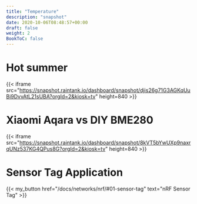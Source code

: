 ```yaml
---
title: "Temperature"
description: "snapshot"
date: 2020-10-06T08:48:57+00:00
draft: false
weight: 2
BookToC: false
---
```


# Hot summer

{{< iframe src="https://snapshot.raintank.io/dashboard/snapshot/djis26g71G3AGKqUuBi9DvvAtL21sUBA?orgId=2&kiosk=tv" height=840 >}}


# Xiaomi Aqara vs DIY BME280


{{< iframe src="https://snapshot.raintank.io/dashboard/snapshot/8kVT5bYwUXp9naxrqUNz537KG4QPus8G?orgId=2&kiosk=tv" height=840 >}}

# Sensor Tag Application

{{< my_button href="/docs/networks/nrf/#01-sensor-tag" text="nRF Sensor Tag" >}}


